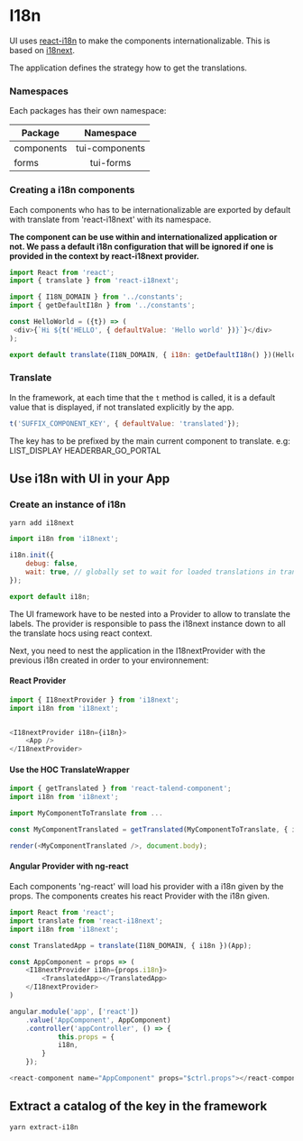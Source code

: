 # I18n

UI uses [react-i18n](https://react.i18next.com/) to make the components internationalizable. This is based on [i18next](https://www.i18next.com/).

The application defines the strategy how to get the translations.

### Namespaces

Each packages has their own namespace:

| Package        | Namespace     |
| ------------- 	|:-------------:|
| components      | tui-components |
| forms      			| tui-forms      |

### Creating a i18n components

Each components who has to be internationalizable are exported by default with translate from 'react-i18next' with its namespace.

**The component can be use within and internationalized application or not. We pass a default i18n configuration that will be ignored if one is provided in the context by react-i18next provider.**

```javascript
import React from 'react';
import { translate } from 'react-i18next';

import { I18N_DOMAIN } from '../constants';
import { getDefaultI18n } from '../constants';

const HelloWorld = ({t}) => (
 <div>{`Hi ${t('HELLO', { defaultValue: 'Hello world' })}`}</div>
);

export default translate(I18N_DOMAIN, { i18n: getDefaultI18n() })(HelloWorld);
```

### Translate

In the framework, at each time that the `t` method is called, it is a default value that is displayed, if not translated explicitly by the app.

```javascript
t('SUFFIX_COMPONENT_KEY', { defaultValue: 'translated'});
```

The key has to be prefixed by the main current component to translate.
e.g:
 LIST_DISPLAY
 HEADERBAR_GO_PORTAL

## Use i18n with UI in your App

### Create an instance of i18n

`yarn add i18next`

```javascript
import i18n from 'i18next';

i18n.init({
	debug: false,
	wait: true, // globally set to wait for loaded translations in translate hoc
});

export default i18n;
```

The UI framework have to be nested into a Provider to allow to translate the labels. The provider is responsible to pass the i18next instance down to all the translate hocs using react context.

Next, you need to nest the application in the I18nextProvider with the previous i18n created in order to your environnement:

#### React Provider

```javascript
import { I18nextProvider } from 'i18next';
import i18n from 'i18next';


<I18nextProvider i18n={i18n}>
	<App />
</I18nextProvider>
```

#### Use the HOC TranslateWrapper

```javascript
import { getTranslated } from 'react-talend-component';
import i18n from 'i18next';

import MyComponentToTranslate from ...

const MyComponentTranslated = getTranslated(MyComponentToTranslate, { i18n });

render(<MyComponentTranslated />, document.body);
```

#### Angular Provider with ng-react

Each components 'ng-react' will load his provider with a i18n given by the props. The components creates his react Provider with the i18n given.

```javascript
import React from 'react';
import translate from 'react-i18next';
import i18n from 'i18next';

const TranslatedApp = translate(I18N_DOMAIN, { i18n })(App);

const AppComponent = props => (
	<I18nextProvider i18n={props.i18n}>
		<TranslatedApp></TranslatedApp>
	</I18nextProvider>
)

angular.module('app', ['react'])
	.value('AppComponent', AppComponent)
  	.controller('appController', () => {
    		this.props = {
			i18n,
		}
  	});

<react-component name="AppComponent" props="$ctrl.props"></react-component>
```

## Extract a catalog of the key in the framework

```bash
yarn extract-i18n
```
